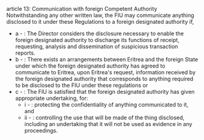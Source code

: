 article 13: Communication with foreign Competent Authority
Notwithstanding any other written law, the FIU may communicate anything disclosed to it under these Regulations to a foreign designated authority if, 
<ul>
			<li>a - : The Director considers the disclosure necessary to enable the foreign designated authority to discharge its functions of receipt, requesting, analysis and dissemination of suspicious transaction reports.<ul>
			</ul></li>			<li>b - : There exists an arrangements between Eritrea and the foreign State under which the foreign designated authority has agreed to communicate to Eritrea, upon Eritrea&#39;s request, information received by the foreign designated authority that corresponds to anything required to be disclosed to the FIU under these regulations or<ul>
			</ul></li>			<li>c - : The FIU is satisfied that the foreign designated authority has given appropriate undertaking, for:<ul>
						<li>i - : protecting the confidentiality of anything communicated to it, and<ul>
						</ul></li>						<li>ii - : controlling the use that will be made of the thing disclosed, including an undertaking that it will not be used as evidence in any proceedings.<ul>
						</ul></li>			</ul></li></ul>